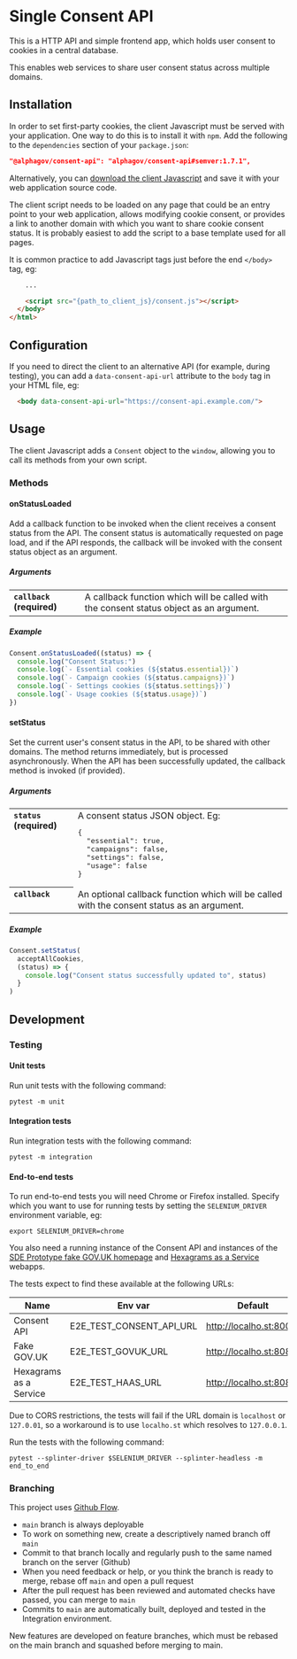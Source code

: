 # Single Consent API

This is a HTTP API and simple frontend app, which holds user consent to cookies in a
central database.

This enables web services to share user consent status across multiple domains.


## Installation

In order to set first-party cookies, the client Javascript must be served with
your application. One way to do this is to install it with `npm`. Add the
following to the `dependencies` section of your `package.json`:

```json
"@alphagov/consent-api": "alphagov/consent-api#semver:1.7.1",
```

Alternatively, you can [download the client Javascript](client/src/consent.js)
and save it with your web application source code.

The client script needs to be loaded on any page that could be an entry point to
your web application, allows modifying cookie consent, or provides a link to
another domain with which you want to share cookie consent status. It is
probably easiest to add the script to a base template used for all pages.

It is common practice to add Javascript tags just before the end `</body>` tag,
eg:

```html
    ...

    <script src="{path_to_client_js}/consent.js"></script>
  </body>
</html>
```


## Configuration

If you need to direct the client to an alternative API (for example, during
testing), you can add a `data-consent-api-url` attribute to the `body` tag in
your HTML file, eg:

```html
  <body data-consent-api-url="https://consent-api.example.com/">
```


## Usage

The client Javascript adds a `Consent` object to the `window`, allowing you to
call its methods from your own script.

### Methods

#### onStatusLoaded

Add a callback function to be invoked when the client receives a consent status
from the API. The consent status is automatically requested on page load, and if
the API responds, the callback will be invoked with the consent status object as
an argument.

##### Arguments

<table>
<tr valign="top"><th align="left"><code>callback</code> (required)</th><td align="left">A callback function which will be called
with the consent status object as an argument.</td></tr>
</table>

##### Example

```javascript
Consent.onStatusLoaded((status) => {
  console.log("Consent Status:")
  console.log(`- Essential cookies (${status.essential})`)
  console.log(`- Campaign cookies (${status.campaigns})`)
  console.log(`- Settings cookies (${status.settings})`)
  console.log(`- Usage cookies (${status.usage})`)
})
```

#### setStatus

Set the current user's consent status in the API, to be shared with other
domains. The method returns immediately, but is processed asynchronously. When
the API has been successfully updated, the callback method is invoked (if
provided).

##### Arguments

<table>
<tr valign="top"><th align="left"><code>status</code> (required)</th><td align="left">A consent status JSON object. Eg:
<pre>
{
  "essential": true,
  "campaigns": false,
  "settings": false,
  "usage": false
}
</pre>
</td></tr>
<tr valign="top"><th align="left"><code>callback</code></th><td align="left">An
optional callback function which will be called
with the consent status as an argument.</td></tr>
</table>

##### Example

```javascript
Consent.setStatus(
  acceptAllCookies,
  (status) => {
    console.log("Consent status successfully updated to", status)
  }
)
```

## Development

### Testing

#### Unit tests

Run unit tests with the following command:

```
pytest -m unit
```

#### Integration tests

Run integration tests with the following command:

```
pytest -m integration
```

#### End-to-end tests

To run end-to-end tests you will need Chrome or Firefox installed. Specify which you
want to use for running tests by setting the `SELENIUM_DRIVER` environment variable, eg:

```
export SELENIUM_DRIVER=chrome
```

You also need a running instance of the Consent API and instances of the [SDE Prototype
fake GOV.UK homepage](https://github.com/alphagov/sde-prototype-govuk) and [Hexagrams as
a Service](https://github.com/alphagov/sde-prototype-haas) webapps.

The tests expect to find these available at the following URLs:

| Name                   | Env var                  | Default                 |
| --                     | --                       | --                      |
| Consent API            | E2E_TEST_CONSENT_API_URL | http://localho.st:8000/ |
| Fake GOV.UK            | E2E_TEST_GOVUK_URL       | http://localho.st:8080/ |
| Hexagrams as a Service | E2E_TEST_HAAS_URL        | http://localho.st:8081  |

Due to CORS restrictions, the tests will fail if the URL domain is `localhost` or
`127.0.01`, so a workaround is to use `localho.st` which resolves to `127.0.0.1`.

Run the tests with the following command:

```
pytest --splinter-driver $SELENIUM_DRIVER --splinter-headless -m end_to_end
```

### Branching

This project uses [Github Flow](https://githubflow.github.io/).

* `main` branch is always deployable
* To work on something new, create a descriptively named branch off `main`
* Commit to that branch locally and regularly push to the same named branch on the
  server (Github)
* When you need feedback or help, or you think the branch is ready to merge, rebase off
  `main` and open a pull request
* After the pull request has been reviewed and automated checks have passed, you can
  merge to `main`
* Commits to `main` are automatically built, deployed and tested in the Integration
  environment.

New features are developed on feature branches, which must be rebased on the main branch
and squashed before merging to main.
